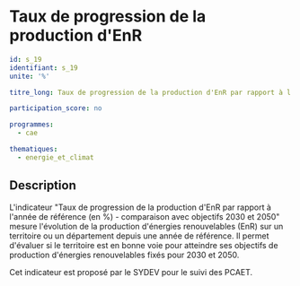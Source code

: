 # Taux de progression de la production d'EnR
```yaml
id: s_19
identifiant: s_19
unite: '%'

titre_long: Taux de progression de la production d'EnR par rapport à l'année de référence (en %) en comparaison avec objectifs 2030 et 2050

participation_score: no

programmes:
  - cae

thematiques:
  - energie_et_climat
```
## Description
L'indicateur "Taux de progression de la production d'EnR par rapport à l'année de référence (en %) - comparaison avec objectifs 2030 et 2050" mesure l'évolution de la production d'énergies renouvelables (EnR) sur un territoire ou un département depuis une année de référence. Il permet d'évaluer si le territoire est en bonne voie pour atteindre ses objectifs de production d'énergies renouvelables fixés pour 2030 et 2050.

Cet indicateur est proposé par le SYDEV pour le suivi des PCAET.
